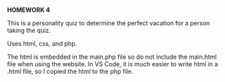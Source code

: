 **HOMEWORK 4** 

This is a personality quiz to determine the perfect vacation for a person taking the quiz.

Uses html, css, and php.

The html is embedded in the main.php file so do not include the main.html file when using the website. In VS Code, it is much easier to write html in a .html file, so I copied the html to the php file.
